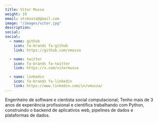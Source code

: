 ```yaml
---
title: Vítor Mussa
weight: 19
email: vtrmussa@gmail.com 
image: "/images/vitor.jpg"
description: 
social:
social:
  - name: github
    icon: fa-brands fa-github
    link: https://github.com/vmussa

  - name: twitter
    icon: fa-brands fa-twitter
    link: https://x.com/vitormussa

  - name: linkedin
    icon: fa-brands fa-linkedin
    link: https://www.linkedin.com/in/vmussa/
---
```


Engenheiro de software e cientista social computacional; Tenho mais de 3 anos de experiência profissional e científica trabalhando com Python, construindo o backend de aplicativos web, pipelines de dados e plataformas de dados.
